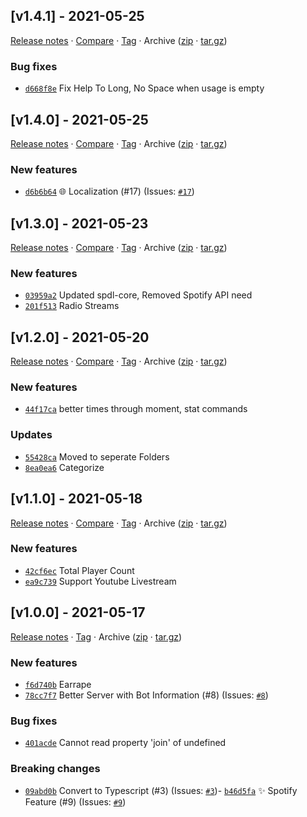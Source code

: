 ## [v1.4.1] - 2021-05-25

[Release notes](https://github.com/kaaaxcreators/Discord-MusicBot/releases/tag/v1.4.1) · [Compare](https://github.com/kaaaxcreators/Discord-MusicBot/compare/v1.4.0...v1.4.1) · [Tag](https://github.com/kaaaxcreators/Discord-MusicBot/tree/v1.4.1) · Archive ([zip](https://github.com/kaaaxcreators/Discord-MusicBot/archive/v1.4.1.zip) · [tar.gz](https://github.com/kaaaxcreators/Discord-MusicBot/archive/v1.4.1.tar.gz))

### Bug fixes

- [`d668f8e`](https://github.com/kaaaxcreators/Discord-MusicBot/commit/d668f8e)  Fix Help To Long, No Space when usage is empty

## [v1.4.0] - 2021-05-25

[Release notes](https://github.com/kaaaxcreators/Discord-MusicBot/releases/tag/v1.4.0) · [Compare](https://github.com/kaaaxcreators/Discord-MusicBot/compare/v1.3.0...v1.4.0) · [Tag](https://github.com/kaaaxcreators/Discord-MusicBot/tree/v1.4.0) · Archive ([zip](https://github.com/kaaaxcreators/Discord-MusicBot/archive/v1.4.0.zip) · [tar.gz](https://github.com/kaaaxcreators/Discord-MusicBot/archive/v1.4.0.tar.gz))

### New features

- [`d6b6b64`](https://github.com/kaaaxcreators/Discord-MusicBot/commit/d6b6b64) 🌐 Localization (#17)
(Issues: [`#17`](https://github.com/kaaaxcreators/Discord-MusicBot/issues/17))

## [v1.3.0] - 2021-05-23

[Release notes](https://github.com/kaaaxcreators/Discord-MusicBot/releases/tag/v1.3.0) · [Compare](https://github.com/kaaaxcreators/Discord-MusicBot/compare/v1.2.0...v1.3.0) · [Tag](https://github.com/kaaaxcreators/Discord-MusicBot/tree/v1.3.0) · Archive ([zip](https://github.com/kaaaxcreators/Discord-MusicBot/archive/v1.3.0.zip) · [tar.gz](https://github.com/kaaaxcreators/Discord-MusicBot/archive/v1.3.0.tar.gz))

### New features

- [`03959a2`](https://github.com/kaaaxcreators/Discord-MusicBot/commit/03959a2)  Updated spdl-core, Removed Spotify API need
- [`201f513`](https://github.com/kaaaxcreators/Discord-MusicBot/commit/201f513)  Radio Streams

## [v1.2.0] - 2021-05-20

[Release notes](https://github.com/kaaaxcreators/Discord-MusicBot/releases/tag/v1.2.0) · [Compare](https://github.com/kaaaxcreators/Discord-MusicBot/compare/v1.1.0...v1.2.0) · [Tag](https://github.com/kaaaxcreators/Discord-MusicBot/tree/v1.2.0) · Archive ([zip](https://github.com/kaaaxcreators/Discord-MusicBot/archive/v1.2.0.zip) · [tar.gz](https://github.com/kaaaxcreators/Discord-MusicBot/archive/v1.2.0.tar.gz))

### New features

- [`44f17ca`](https://github.com/kaaaxcreators/Discord-MusicBot/commit/44f17ca)  better times through moment, stat commands

### Updates

- [`55428ca`](https://github.com/kaaaxcreators/Discord-MusicBot/commit/55428ca)  Moved to seperate Folders
- [`8ea0ea6`](https://github.com/kaaaxcreators/Discord-MusicBot/commit/8ea0ea6)  Categorize

## [v1.1.0] - 2021-05-18

[Release notes](https://github.com/kaaaxcreators/Discord-MusicBot/releases/tag/v1.1.0) · [Compare](https://github.com/kaaaxcreators/Discord-MusicBot/compare/v1.0.0...v1.1.0) · [Tag](https://github.com/kaaaxcreators/Discord-MusicBot/tree/v1.1.0) · Archive ([zip](https://github.com/kaaaxcreators/Discord-MusicBot/archive/v1.1.0.zip) · [tar.gz](https://github.com/kaaaxcreators/Discord-MusicBot/archive/v1.1.0.tar.gz))

### New features

- [`42cf6ec`](https://github.com/kaaaxcreators/Discord-MusicBot/commit/42cf6ec)  Total Player Count
- [`ea9c739`](https://github.com/kaaaxcreators/Discord-MusicBot/commit/ea9c739)  Support Youtube Livestream

## [v1.0.0] - 2021-05-17

[Release notes](https://github.com/kaaaxcreators/Discord-MusicBot/releases/tag/v1.0.0) · [Tag](https://github.com/kaaaxcreators/Discord-MusicBot/tree/v1.0.0) · Archive ([zip](https://github.com/kaaaxcreators/Discord-MusicBot/archive/v1.0.0.zip) · [tar.gz](https://github.com/kaaaxcreators/Discord-MusicBot/archive/v1.0.0.tar.gz))

### New features

- [`f6d740b`](https://github.com/kaaaxcreators/Discord-MusicBot/commit/f6d740b)  Earrape
- [`78cc7f7`](https://github.com/kaaaxcreators/Discord-MusicBot/commit/78cc7f7)  Better Server with Bot Information (#8)
(Issues: [`#8`](https://github.com/kaaaxcreators/Discord-MusicBot/issues/8))

### Bug fixes

- [`401acde`](https://github.com/kaaaxcreators/Discord-MusicBot/commit/401acde)  Cannot read property &#x27;join&#x27; of undefined

### Breaking changes

- [`09abd0b`](https://github.com/kaaaxcreators/Discord-MusicBot/commit/09abd0b) Convert to Typescript (#3)
(Issues: [`#3`](https://github.com/kaaaxcreators/Discord-MusicBot/issues/3))- [`b46d5fa`](https://github.com/kaaaxcreators/Discord-MusicBot/commit/b46d5fa) ✨ Spotify Feature (#9)
(Issues: [`#9`](https://github.com/kaaaxcreators/Discord-MusicBot/issues/9))
